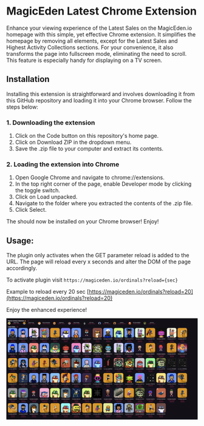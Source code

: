 # MagicEden Latest Chrome Extension

Enhance your viewing experience of the Latest Sales on the MagicEden.io homepage with this simple, yet effective Chrome extension. It simplifies the homepage by removing all elements, except for the Latest Sales and Highest Activity Collections sections. For your convenience, it also transforms the page into fullscreen mode, eliminating the need to scroll. This feature is especially handy for displaying on a TV screen.

## Installation
Installing this extension is straightforward and involves downloading it from this GitHub repository and loading it into your Chrome browser. Follow the steps below:

### 1. Downloading the extension
1. Click on the Code button on this repository's home page.
2. Click on Download ZIP in the dropdown menu.
3. Save the .zip file to your computer and extract its contents.

### 2. Loading the extension into Chrome

1. Open Google Chrome and navigate to chrome://extensions.
2. In the top right corner of the page, enable Developer mode by clicking the toggle switch.
3. Click on Load unpacked.
4. Navigate to the folder where you extracted the contents of the .zip file.
5. Click Select.

The should now be installed on your Chrome browser! Enjoy!

## Usage:
The plugin only activates when the GET parameter reload is added to the URL. The page will reload every x seconds and alter the DOM of the page accordingly.

To activate plugin visit `https://magiceden.io/ordinals?reload={sec}`

Example to reload every 20 sec
[https://magiceden.io/ordinals?reload=20](https://magiceden.io/ordinals?reload=20)

Enjoy the enhanced experience!

![Screenshot](screenshots/screenshot.png)

